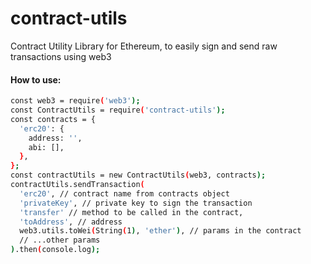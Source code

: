 # contract-utils
Contract Utility Library for Ethereum, to easily sign and send raw transactions using web3

#### How to use:
```sh
const web3 = require('web3');
const ContractUtils = require('contract-utils');
const contracts = {
  'erc20': {
    address: '',
    abi: [],
  },
};
const contractUtils = new ContractUtils(web3, contracts);
contractUtils.sendTransaction(
  'erc20', // contract name from contracts object
  'privateKey', // private key to sign the transaction
  'transfer' // method to be called in the contract,
  'toAddress', // address
  web3.utils.toWei(String(1), 'ether'), // params in the contract
  // ...other params
).then(console.log);
```
